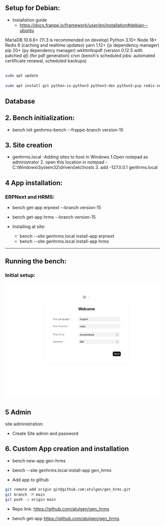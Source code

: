 ## Setup for Debian: 


- Installation guide
    - https://docs.frappe.io/framework/user/en/installation#debian--ubuntu


MariaDB 10.6.6+                               (11.3 is recommended on develop)
Python 3.10+
Node 18+
Redis 6                                       (caching and realtime updates)
yarn 1.12+                                    (js dependency manager)
pip 20+                                       (py dependency manager)
wkhtmltopdf (version 0.12.5 with patched qt)  (for pdf generation)
cron                                          (bench's scheduled jobs: automated certificate renewal, scheduled backups)


```bash

sudo apt update

sudo apt install git python-is-python3 python3-dev python3-pip redis-server libmariadb-dev mariadb-server mariadb-client pkg-config

```

## Database


## 2. Bench initialization:

- bench init genhrms-bench --frappe-branch version-15

## 3. Site creation

- genhrms.local
-Adding sites to host in Windows
    1.Open notepad as administrator
    2. open this location in notepad - C:\Windows\System32\drivers\etc\hosts
    3. add -127.0.0.1 	genhrms.local
## 4 App installation:


### ERPNext and HRMS:

- bench get-app erpnext --branch version-15


- bench get-app hrms --branch version-15


- Installing at site: 

    - bench --site genhrms.local install-app erpnext
    - bench --site genhrms.local install-app hrms


---


## Running the bench:

### Initial setup: 

![alt text](image.png)


## 5 Admin 

site administration:
- Create Site admin and password



## 6. Custom App creation and installation

- bench new-app gen-hrms

- bench --site genhrms.local install-app gen_hrms

- Add app to github

```bash
git remote add origin git@github.com:atulgen/gen_hrms.git
git branch -M main
git push -u origin main
```

- Repo link: https://github.com/atulgen/gen_hrms





- bench get-app https://github.com/atulgen/gen_hrms


